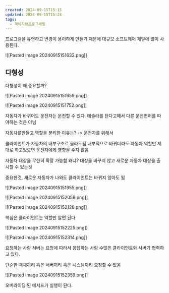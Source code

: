 ```yaml
---
created: 2024-09-15T15:15
updated: 2024-09-15T15:24
tags:
  - 객체지향프로그래밍
---
```


프로그램을 유연하고 변경이 용이하게 만들기 때문에 대규모 소프트웨어 개발에 많이 사용된다.

![[Pasted image 20240915151632.png]]

## 다형성
다형성이 왜 중요할까?

![[Pasted image 20240915151659.png]]


![[Pasted image 20240915151752.png]]

자동차가 바뀌어도 운전자는 운전할 수 있다.
테슬라를 탄다고해서 다른 운전면허를 따야하는 것은 아님

자동차륾만들고 역할을 분리한 이유는?
-> 운전자를 위해서

클라이언트가 자동차의 내부구조르 몰라도됨
내부적으로 바뀌더라도 자동차 역할만 제대로 하고있으면 운전자에게 영향을 주지 않음

자동차 대상을 무한히 확장 가능함 
왜냐? 대상을 바꾸지 않고 새로운 자동차 대상을 출시할 수 있는것

중요한것, 새로운 자동차가 나와도 클라이언트는 바뀌지 않아도 됨

![[Pasted image 20240915151955.png]]

![[Pasted image 20240915152059.png]]

![[Pasted image 20240915152128.png]]

핵심은 클라이언트는 역할만 알면 된다

![[Pasted image 20240915152225.png]]

![[Pasted image 20240915152314.png]]

 요청하는 사람 서버는 요청에 따라서 응답하는 사람
 수많은 클라이언트와 서버가 협력하고 있다.

단순한 객체끼리 혹은 서버끼리 혹은 시스템끼리 요청할 수 있음

![[Pasted image 20240915152359.png]]

오버라이딩 된 메서드가 실행이 된다.
